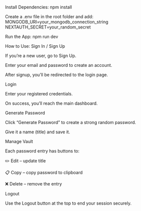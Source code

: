 Install Dependencies:
npm install

Create a .env file in the root folder and add:
MONGODB_URI=your_mongodb_connection_string
NEXTAUTH_SECRET=your_random_secret


Run the App:
npm run dev

How to Use:
Sign In / Sign Up

If you’re a new user, go to Sign Up.

Enter your email and password to create an account.

After signup, you’ll be redirected to the login page.



Login

Enter your registered credentials.

On success, you’ll reach the main dashboard.




Generate Password

Click “Generate Password” to create a strong random password.

Give it a name (title) and save it.


Manage Vault

Each password entry has buttons to:

✏️ Edit – update title

📋 Copy – copy password to clipboard

❌ Delete – remove the entry


Logout

Use the Logout button at the top to end your session securely.